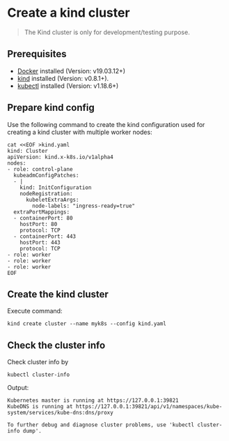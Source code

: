 # Create a kind cluster

> The Kind cluster is only for development/testing purpose.

## Prerequisites

* [Docker](https://docs.docker.com/engine/install/) installed (Version: v19.03.12+)
* [kind](https://kind.sigs.k8s.io/docs/user/quick-start/#installation) installed (Version: v0.8.1+).
* [kubectl](https://kubernetes.io/docs/tasks/tools/) installed (Version: v1.18.6+)

## Prepare kind config

Use the following command to create the kind configuration used for creating a kind cluster with multiple worker nodes:

```shell
cat <<EOF >kind.yaml
kind: Cluster
apiVersion: kind.x-k8s.io/v1alpha4
nodes:
- role: control-plane
  kubeadmConfigPatches:
  - |
    kind: InitConfiguration
    nodeRegistration:
      kubeletExtraArgs:
        node-labels: "ingress-ready=true"
  extraPortMappings:
  - containerPort: 80
    hostPort: 80
    protocol: TCP
  - containerPort: 443
    hostPort: 443
    protocol: TCP
- role: worker
- role: worker
- role: worker
EOF
```

## Create the kind cluster

Execute command:

```shell script
kind create cluster --name myk8s --config kind.yaml
```

## Check the cluster info

Check cluster info by

```shell script
kubectl cluster-info
```

Output:

```log
Kubernetes master is running at https://127.0.0.1:39821
KubeDNS is running at https://127.0.0.1:39821/api/v1/namespaces/kube-system/services/kube-dns:dns/proxy

To further debug and diagnose cluster problems, use 'kubectl cluster-info dump'.
```
